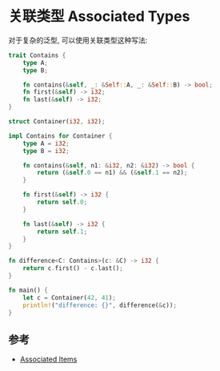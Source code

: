 # 关联类型 Associated Types

对于复杂的泛型, 可以使用关联类型这种写法:

```rust
trait Contains {
    type A;
    type B;

    fn contains(&self, _: &Self::A, _: &Self::B) -> bool;
    fn first(&self) -> i32;
    fn last(&self) -> i32;
}

struct Container(i32, i32);

impl Contains for Container {
    type A = i32;
    type B = i32;

    fn contains(&self, n1: &i32, n2: &i32) -> bool {
        return (&self.0 == n1) && (&self.1 == n2);
    }

    fn first(&self) -> i32 {
        return self.0;
    }

    fn last(&self) -> i32 {
        return self.1;
    }
}

fn difference<C: Contains>(c: &C) -> i32 {
    return c.first() - c.last();
}

fn main() {
    let c = Container(42, 41);
    println!("difference: {}", difference(&c));
}
```

## 参考

- [Associated Items](https://doc.rust-lang.org/reference/items/associated-items.html)